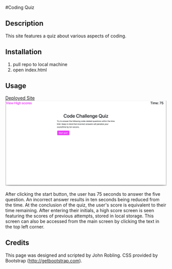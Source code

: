 #Coding Quiz




## Description

This site features a quiz about various aspects of coding. 

## Installation
    
1. pull repo to local machine
2. open index.html

## Usage

[Deployed Site](https://roblingjohn.github.io/gt-homework-03-passwordgen/)
![Home](./assets/home.png)

After clicking the start button, the user has 75 seconds to answer the five question. An incorrect answer results in ten seconds being reduced from the time. At the conclusion of the quiz, the user's score is equivalent to their time remaining. After entering their initials, a high score screen is seen featuring the scores of previous attempts, stored in local storage. This screen can also be accessed from the main screen by clicking the text in the top left corner.

## Credits

This page was designed and scripted by John Robling. CSS provided by Bootstrap (http://getbootstrap.com).